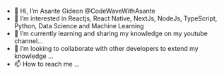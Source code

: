 - 👋 Hi, I’m Asante Gideon @CodeWaveWithAsante
- 👀 I’m interested in Reactjs, React Native, NextJs, NodeJs, TypeScript, Python, Data Science and Machine Learning
- 🌱 I’m currently learning and sharing my knowledge on my youtube channel...
- 💞️ I’m looking to collaborate with other developers to extend my knowledge ...
- 📫 How to reach me ...

<!---
CodeWaveWithAsante/CodeWaveWithAsante is a ✨ special ✨ repository because its `README.md` (this file) appears on your GitHub profile.
You can click the Preview link to take a look at your changes.
--->
